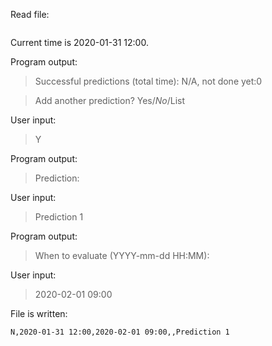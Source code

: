 Read file:
```
```

Current time is 2020-01-31 12:00.

Program output:
> Successful predictions (total time): N/A, not done yet:0

> Add another prediction? Yes/*No*/List

User input:
> Y

Program output:
> Prediction:

User input:
> Prediction 1

Program output:
> When to evaluate (YYYY-mm-dd HH:MM):

User input:
> 2020-02-01 09:00

File is written:
```
N,2020-01-31 12:00,2020-02-01 09:00,,Prediction 1
```
